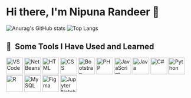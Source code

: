 # Hi there, I'm Nipuna Randeer 👋

![Anurag's GitHub stats](https://github-readme-stats.vercel.app/api?username=Nipuna9945&show_icons=true&theme=radical)
![Top Langs](https://github-readme-stats.vercel.app/api/top-langs/?username=Nipuna9945&layout=compact&theme=dark)


<h2> 🚀 &nbsp;Some Tools I Have Used and Learned</h2>
<p align="left">
  <!-- VS Code -->
  <img src="https://cdn.jsdelivr.net/gh/devicons/devicon/icons/vscode/vscode-original.svg" alt="VS Code" width="45" height="45"/>
  <!-- NetBeans -->
  <img src="https://upload.wikimedia.org/wikipedia/commons/9/98/Apache_NetBeans_Logo.svg" alt="NetBeans" width="45" height="45"/>
  <!-- HTML -->
  <img src="https://cdn.jsdelivr.net/gh/devicons/devicon/icons/html5/html5-original.svg" alt="HTML" width="45" height="45"/>
  <!-- CSS -->
  <img src="https://cdn.jsdelivr.net/gh/devicons/devicon/icons/css3/css3-original.svg" alt="CSS" width="45" height="45"/>
  <!-- Bootstrap -->
  <img src="https://cdn.jsdelivr.net/gh/devicons/devicon/icons/bootstrap/bootstrap-original.svg" alt="Bootstrap" width="45" height="45"/>
  <!-- PHP -->
  <img src="https://cdn.jsdelivr.net/gh/devicons/devicon/icons/php/php-original.svg" alt="PHP" width="45" height="45"/>
  <!-- JavaScript -->
  <img src="https://cdn.jsdelivr.net/gh/devicons/devicon/icons/javascript/javascript-original.svg" alt="JavaScript" width="45" height="45"/>
  <!-- Java -->
  <img src="https://cdn.jsdelivr.net/gh/devicons/devicon/icons/java/java-original.svg" alt="Java" width="45" height="45"/>
  <!-- C# -->
  <img src="https://cdn.jsdelivr.net/gh/devicons/devicon/icons/csharp/csharp-original.svg" alt="C#" width="45" height="45"/>
  <!-- Python -->
  <img src="https://cdn.jsdelivr.net/gh/devicons/devicon/icons/python/python-original.svg" alt="Python" width="45" height="45"/>
  <!-- R -->
  <img src="https://cdn.jsdelivr.net/gh/devicons/devicon/icons/r/r-original.svg" alt="R" width="45" height="45"/>
  <!-- MySQL -->
  <img src="https://cdn.jsdelivr.net/gh/devicons/devicon/icons/mysql/mysql-original.svg" alt="MySQL" width="45" height="45"/>
  <!-- Figma -->
  <img src="https://cdn.jsdelivr.net/gh/devicons/devicon/icons/figma/figma-original.svg" alt="Figma" width="45" height="45"/>
  <!-- Jupyter Notebook -->
  <img src="https://cdn.jsdelivr.net/gh/devicons/devicon/icons/jupyter/jupyter-original.svg" alt="Jupyter Notebook" width="45" height="45"/>
</p>







<!--
**Nipuna9945/Nipuna9945** is a ✨ _special_ ✨ repository because its `README.md` (this file) appears on your GitHub profile.

Here are some ideas to get you started:

- 🔭 I’m currently working on ...
- 🌱 I’m currently learning ...
- 👯 I’m looking to collaborate on ...
- 🤔 I’m looking for help with ...
- 💬 Ask me about ...
- 📫 How to reach me: ...
- 😄 Pronouns: ...
- ⚡ Fun fact: ...
-->
